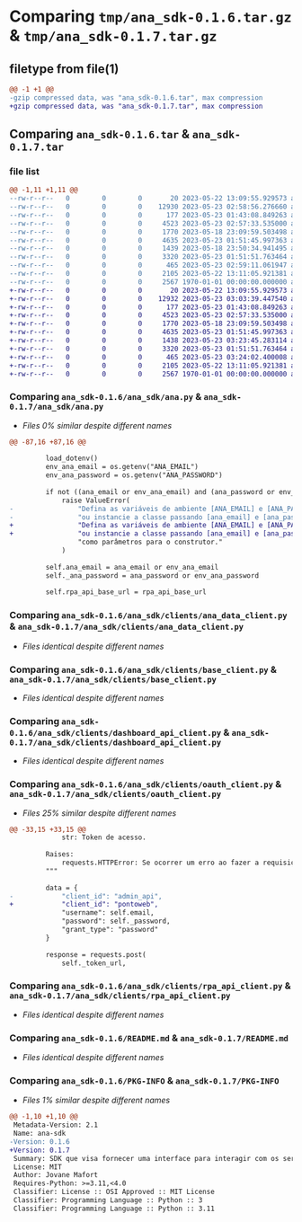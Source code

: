 # Comparing `tmp/ana_sdk-0.1.6.tar.gz` & `tmp/ana_sdk-0.1.7.tar.gz`

## filetype from file(1)

```diff
@@ -1 +1 @@
-gzip compressed data, was "ana_sdk-0.1.6.tar", max compression
+gzip compressed data, was "ana_sdk-0.1.7.tar", max compression
```

## Comparing `ana_sdk-0.1.6.tar` & `ana_sdk-0.1.7.tar`

### file list

```diff
@@ -1,11 +1,11 @@
--rw-r--r--   0        0        0       20 2023-05-22 13:09:55.929573 ana_sdk-0.1.6/ana_sdk/__init__.py
--rw-r--r--   0        0        0    12930 2023-05-23 02:58:56.276660 ana_sdk-0.1.6/ana_sdk/ana.py
--rw-r--r--   0        0        0      177 2023-05-23 01:43:08.849263 ana_sdk-0.1.6/ana_sdk/clients/__init__.py
--rw-r--r--   0        0        0     4523 2023-05-23 02:57:33.535000 ana_sdk-0.1.6/ana_sdk/clients/ana_data_client.py
--rw-r--r--   0        0        0     1770 2023-05-18 23:09:59.503498 ana_sdk-0.1.6/ana_sdk/clients/base_client.py
--rw-r--r--   0        0        0     4635 2023-05-23 01:51:45.997363 ana_sdk-0.1.6/ana_sdk/clients/dashboard_api_client.py
--rw-r--r--   0        0        0     1439 2023-05-18 23:50:34.941495 ana_sdk-0.1.6/ana_sdk/clients/oauth_client.py
--rw-r--r--   0        0        0     3320 2023-05-23 01:51:51.763464 ana_sdk-0.1.6/ana_sdk/clients/rpa_api_client.py
--rw-r--r--   0        0        0      465 2023-05-23 02:59:11.061947 ana_sdk-0.1.6/pyproject.toml
--rw-r--r--   0        0        0     2105 2023-05-22 13:11:05.921381 ana_sdk-0.1.6/README.md
--rw-r--r--   0        0        0     2567 1970-01-01 00:00:00.000000 ana_sdk-0.1.6/PKG-INFO
+-rw-r--r--   0        0        0       20 2023-05-22 13:09:55.929573 ana_sdk-0.1.7/ana_sdk/__init__.py
+-rw-r--r--   0        0        0    12932 2023-05-23 03:03:39.447540 ana_sdk-0.1.7/ana_sdk/ana.py
+-rw-r--r--   0        0        0      177 2023-05-23 01:43:08.849263 ana_sdk-0.1.7/ana_sdk/clients/__init__.py
+-rw-r--r--   0        0        0     4523 2023-05-23 02:57:33.535000 ana_sdk-0.1.7/ana_sdk/clients/ana_data_client.py
+-rw-r--r--   0        0        0     1770 2023-05-18 23:09:59.503498 ana_sdk-0.1.7/ana_sdk/clients/base_client.py
+-rw-r--r--   0        0        0     4635 2023-05-23 01:51:45.997363 ana_sdk-0.1.7/ana_sdk/clients/dashboard_api_client.py
+-rw-r--r--   0        0        0     1438 2023-05-23 03:23:45.283114 ana_sdk-0.1.7/ana_sdk/clients/oauth_client.py
+-rw-r--r--   0        0        0     3320 2023-05-23 01:51:51.763464 ana_sdk-0.1.7/ana_sdk/clients/rpa_api_client.py
+-rw-r--r--   0        0        0      465 2023-05-23 03:24:02.400008 ana_sdk-0.1.7/pyproject.toml
+-rw-r--r--   0        0        0     2105 2023-05-22 13:11:05.921381 ana_sdk-0.1.7/README.md
+-rw-r--r--   0        0        0     2567 1970-01-01 00:00:00.000000 ana_sdk-0.1.7/PKG-INFO
```

### Comparing `ana_sdk-0.1.6/ana_sdk/ana.py` & `ana_sdk-0.1.7/ana_sdk/ana.py`

 * *Files 0% similar despite different names*

```diff
@@ -87,16 +87,16 @@
 
         load_dotenv()
         env_ana_email = os.getenv("ANA_EMAIL")
         env_ana_password = os.getenv("ANA_PASSWORD")
 
         if not ((ana_email or env_ana_email) and (ana_password or env_ana_password)):
             raise ValueError(
-                "Defina as variáveis de ambiente [ANA_EMAIL] e [ANA_PASSWORD]"
-                "ou instancie a classe passando [ana_email] e [ana_password]"
+                "Defina as variáveis de ambiente [ANA_EMAIL] e [ANA_PASSWORD] "
+                "ou instancie a classe passando [ana_email] e [ana_password] "
                 "como parâmetros para o construtor."
             )
 
         self.ana_email = ana_email or env_ana_email
         self._ana_password = ana_password or env_ana_password
         
         self.rpa_api_base_url = rpa_api_base_url
```

### Comparing `ana_sdk-0.1.6/ana_sdk/clients/ana_data_client.py` & `ana_sdk-0.1.7/ana_sdk/clients/ana_data_client.py`

 * *Files identical despite different names*

### Comparing `ana_sdk-0.1.6/ana_sdk/clients/base_client.py` & `ana_sdk-0.1.7/ana_sdk/clients/base_client.py`

 * *Files identical despite different names*

### Comparing `ana_sdk-0.1.6/ana_sdk/clients/dashboard_api_client.py` & `ana_sdk-0.1.7/ana_sdk/clients/dashboard_api_client.py`

 * *Files identical despite different names*

### Comparing `ana_sdk-0.1.6/ana_sdk/clients/oauth_client.py` & `ana_sdk-0.1.7/ana_sdk/clients/oauth_client.py`

 * *Files 25% similar despite different names*

```diff
@@ -33,15 +33,15 @@
             str: Token de acesso.
 
         Raises:
             requests.HTTPError: Se ocorrer um erro ao fazer a requisição.
         """
 
         data = {
-            "client_id": "admin_api",
+            "client_id": "pontoweb",
             "username": self.email,
             "password": self._password,
             "grant_type": "password"
         }
 
         response = requests.post(
             self._token_url,
```

### Comparing `ana_sdk-0.1.6/ana_sdk/clients/rpa_api_client.py` & `ana_sdk-0.1.7/ana_sdk/clients/rpa_api_client.py`

 * *Files identical despite different names*

### Comparing `ana_sdk-0.1.6/README.md` & `ana_sdk-0.1.7/README.md`

 * *Files identical despite different names*

### Comparing `ana_sdk-0.1.6/PKG-INFO` & `ana_sdk-0.1.7/PKG-INFO`

 * *Files 1% similar despite different names*

```diff
@@ -1,10 +1,10 @@
 Metadata-Version: 2.1
 Name: ana-sdk
-Version: 0.1.6
+Version: 0.1.7
 Summary: SDK que visa fornecer uma interface para interagir com os serviços ANA.
 License: MIT
 Author: Jovane Mafort
 Requires-Python: >=3.11,<4.0
 Classifier: License :: OSI Approved :: MIT License
 Classifier: Programming Language :: Python :: 3
 Classifier: Programming Language :: Python :: 3.11
```

